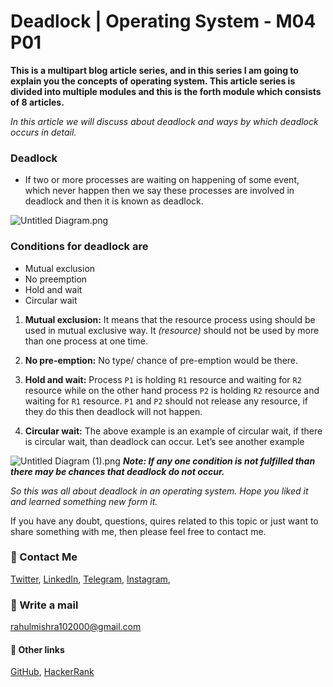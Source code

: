 # Deadlock | Operating System - M04 P01

**This is a multipart blog article series, and in this series I am going to explain you the concepts of operating system. This article series is divided into multiple modules and this is the forth module which consists of 8 articles.**

_In this article we will discuss about deadlock and ways by which deadlock occurs in detail._

### Deadlock
- If two or more processes are waiting on happening of some event, which never happen then we say these processes are involved in deadlock and then it is known as deadlock.

<!-- Image one will come here -->

![Untitled Diagram.png](https://cdn.hashnode.com/res/hashnode/image/upload/v1607321504268/MVwgHrNUi.png)
### Conditions for deadlock are
- Mutual exclusion
- No preemption
- Hold and wait
- Circular wait

1. **Mutual exclusion:** It means that the resource process using should be used in mutual exclusive way. It _(resource)_ should not be used by more than one process at one time.

2. **No pre-emption:** No type/ chance of pre-emption would be there.

3. **Hold and wait:** Process `P1` is holding `R1` resource and waiting for `R2` resource while on the other hand process `P2` is holding `R2` resource and waiting for `R1` resource. `P1` and `P2` should not release any resource, if they do this then deadlock will not happen.

4. **Circular wait:** The above example is an example of circular wait, if there is circular wait, than deadlock can occur. Let’s see another example

<!-- Image two will come here -->

![Untitled Diagram (1).png](https://cdn.hashnode.com/res/hashnode/image/upload/v1607321518251/H2XmlxWEN.png)
***Note: If any one condition is not fulfilled than there may be chances that deadlock do not occur.***

_So this was all about deadlock in an operating system. Hope you liked it and learned something new form it._

If you have any doubt, questions, quires related to this topic or just want to share something with me, then please feel free to contact me.

### 📱 Contact Me

[Twitter](https://twitter.com/r_mishra10),
[LinkedIn](https://www.linkedin.com/in/rahul-mishra-66210b185),
[Telegram](https://t.me/rahul_mishra10),
[Instagram](https://www.instagram.com/rahul_mishra10/?hl=en),

### 📧 Write a mail
<rahulmishra102000@gmail.com>

#### 🚀 Other links

[GitHub](https://github.com/rahulMishra05),
[HackerRank](https://www.hackerrank.com/rahulmishra10201)
